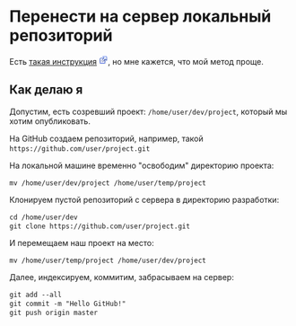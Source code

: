 # Перенести на сервер локальный репозиторий

Есть [такая инструкция](https://webhamster.ru/mytetrashare/index/mtb0/1339098198thylclyapv) ![ext][ext], но мне кажется, что мой метод проще.

## Как делаю я

Допустим, есть созревший проект: `/home/user/dev/project`, который мы хотим опубликовать.

На GitHub создаем репозиторий, например, такой `https://github.com/user/project.git`

На локальной машине временно "освободим" директорию проекта:

```
mv /home/user/dev/project /home/user/temp/project
```

Клонируем пустой репозиторий с сервера в директорию разработки:

```
cd /home/user/dev
git clone https://github.com/user/project.git
```

И перемещаем наш проект на место:

```
mv /home/user/temp/project /home/user/dev/project
```

Далее, индексируем, коммитим, забрасываем на сервер:

```
git add --all
git commit -m "Hello GitHub!"
git push origin master
```

[ext]: /i/link_ext.webp "External Link"
